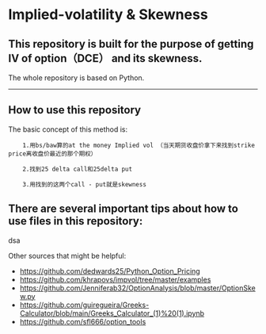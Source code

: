 # Implied-volatility & Skewness
## This repository is built for the purpose of getting IV of option（DCE） and its skewness.
The whole repository is based on Python.

***

## How to use this repository

The basic concept of this method is:

        1.用bs/baw算的at the money Implied vol （当天期货收盘价拿下来找到strike price离收盘价最近的那个期权）

        2.找到25 delta call和25delta put

        3.用找到的这两个call - put就是skewness

## There are several important tips about how to use files in this repository:

dsa








Other sources that might be helpful:

* https://github.com/dedwards25/Python_Option_Pricing
* https://github.com/khrapovs/impvol/tree/master/examples
* https://github.com/Jenniferab32/OptionAnalysis/blob/master/OptionSkew.py
* https://github.com/guiregueira/Greeks-Calculator/blob/main/Greeks_Calculator_(1)%20(1).ipynb
* https://github.com/sfl666/option_tools
